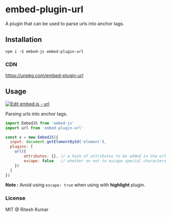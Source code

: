 # embed-plugin-url

A plugin that can be used to parse urls into anchor tags.

## Installation
```
npm i -S embed-js embed-plugin-url
```

### CDN

https://unpkg.com/embed-plugin-url

## Usage

[![Edit embed.js - url](https://codesandbox.io/static/img/play-codesandbox.svg)](https://codesandbox.io/s/kR3rvmYY6)

Parsing urls into anchor tags.
```js
import EmbedJS from 'embed-js'
import url from 'embed-plugin-url'

const x = new EmbedJS({
  input: document.getElementById('element'),
  plugins: [
    url({
        attributes: {}, // a hash of attributes to be added in the url
        escape: false   // whether on not to escape special characters in url
    })
  ]
})
```
**Note :** Avoid using `escape: true` when using with **highlight** plugin.

### License
MIT @ Ritesh Kumar
